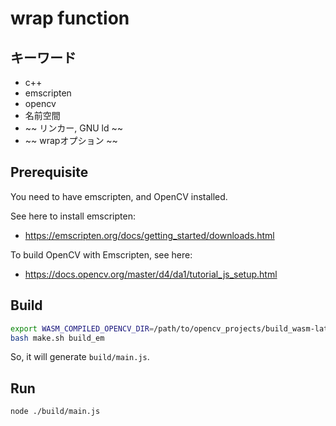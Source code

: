 # wrap function

## キーワード

- c++
- emscripten
- opencv
- 名前空間
- ~~ リンカー, GNU ld ~~
- ~~ wrapオプション ~~

## Prerequisite

You need to have emscripten, and OpenCV installed.

See here to install emscripten:
- https://emscripten.org/docs/getting_started/downloads.html

To build OpenCV with Emscripten, see here:
- https://docs.opencv.org/master/d4/da1/tutorial_js_setup.html


## Build

```bash
export WASM_COMPILED_OPENCV_DIR=/path/to/opencv_projects/build_wasm-latest
bash make.sh build_em
```

So, it will generate `build/main.js`.

## Run

```bash
node ./build/main.js
```

